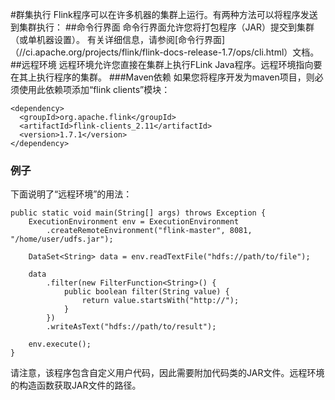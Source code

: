 #群集执行
Flink程序可以在许多机器的集群上运行。有两种方法可以将程序发送到集群执行：
##命令行界面
命令行界面允许您将打包程序（JAR）提交到集群（或单机器设置）。
有关详细信息，请参阅[命令行界面]（//ci.apache.org/projects/flink/flink-docs-release-1.7/ops/cli.html）文档。
##远程环境
远程环境允许您直接在集群上执行FLink Java程序。远程环境指向要在其上执行程序的集群。
###Maven依赖
如果您将程序开发为maven项目，则必须使用此依赖项添加“flink clients”模块：

```
<dependency>
  <groupId>org.apache.flink</groupId>
  <artifactId>flink-clients_2.11</artifactId>
  <version>1.7.1</version>
</dependency>
```

### 例子
下面说明了“远程环境”的用法：

```
public static void main(String[] args) throws Exception {
    ExecutionEnvironment env = ExecutionEnvironment
        .createRemoteEnvironment("flink-master", 8081, "/home/user/udfs.jar");

    DataSet<String> data = env.readTextFile("hdfs://path/to/file");

    data
        .filter(new FilterFunction<String>() {
            public boolean filter(String value) {
                return value.startsWith("http://");
            }
        })
        .writeAsText("hdfs://path/to/result");

    env.execute();
}
```
请注意，该程序包含自定义用户代码，因此需要附加代码类的JAR文件。远程环境的构造函数获取JAR文件的路径。